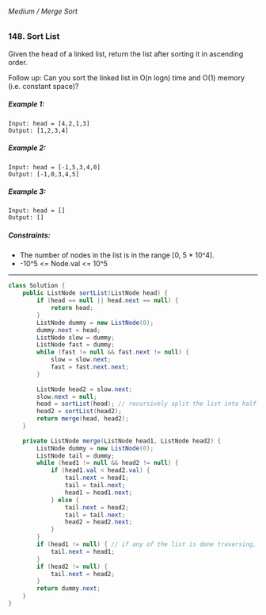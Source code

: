###### Medium / Merge Sort
### 148. Sort List

Given the head of a linked list, return the list after sorting it in ascending order.

Follow up: Can you sort the linked list in O(n logn) time and O(1) memory (i.e. constant space)?
 

##### Example 1:

```
Input: head = [4,2,1,3]
Output: [1,2,3,4]
```
##### Example 2:

```
Input: head = [-1,5,3,4,0]
Output: [-1,0,3,4,5]
```
##### Example 3:
```
Input: head = []
Output: []
 ```

##### Constraints:

* The number of nodes in the list is in the range [0, 5 * 10^4].
* -10^5 <= Node.val <= 10^5
***
```java
class Solution {
    public ListNode sortList(ListNode head) {
        if (head == null || head.next == null) {
            return head;
        }
        ListNode dummy = new ListNode(0);
        dummy.next = head;
        ListNode slow = dummy;
        ListNode fast = dummy;
        while (fast != null && fast.next != null) { 
            slow = slow.next;
            fast = fast.next.next;
        }
        
        ListNode head2 = slow.next;
        slow.next = null;
        head = sortList(head); // recursively split the list into half
        head2 = sortList(head2);
        return merge(head, head2);
    }
    
    private ListNode merge(ListNode head1, ListNode head2) {
        ListNode dummy = new ListNode(0);
        ListNode tail = dummy;
        while (head1 != null && head2 != null) {
            if (head1.val < head2.val) {
                tail.next = head1;
                tail = tail.next;
                head1 = head1.next;
            } else {
                tail.next = head2;
                tail = tail.next;
                head2 = head2.next;
            }
        }
        if (head1 != null) { // if any of the list is done traversing, add the rest to the end of the new list
            tail.next = head1;
        }
        if (head2 != null) {
            tail.next = head2;
        }
        return dummy.next;
    }
}
```

